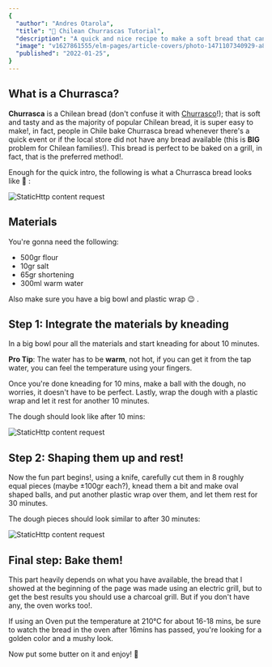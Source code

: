 ```yaml
---
{
  "author": "Andres Otarola",
  "title": "🥖 Chilean Churrascas Tutorial",
  "description": "A quick and nice recipe to make a soft bread that can be baked on a grill!",
  "image": "v1627861555/elm-pages/article-covers/photo-1471107340929-a87cd0f5b5f3_mczjfg.jpg",
  "published": "2022-01-25",
}
---
```


## What is a Churrasca?

**Churrasca** is a Chilean bread (don't confuse it with [Churrasco][churrasco]!); that is soft and tasty and as the majority of popular Chilean bread, it is super easy to make!, in fact, people in Chile bake Churrasca bread whenever there's a quick event or if the local store
did not have any bread available (this is **BIG** problem for Chilean families!). This bread is perfect to be baked on a grill, in fact, that is the preferred method!.

Enough for the quick intro, the following is what a Churrasca bread looks like 🤤 :

[churrasco]: https://foreignfork.com/churrasco-steak-sandwich/

![StaticHttp content request](/images/churrascas/final.jpg)

## Materials

You're gonna need the following:

* 500gr flour
* 10gr salt
* 65gr shortening
* 300ml warm water

Also make sure you have a big bowl and plastic wrap 😉 .

## Step 1: Integrate the materials by kneading

In a big bowl pour all the materials and start kneading for about 10 minutes.

**Pro Tip**: The water has to be **warm**, not hot, if you can get it from the tap water, 
you can feel the temperature using your fingers.

Once you're done kneading for 10 mins, make a ball with the dough, no worries, it doesn't have to be
perfect. Lastly, wrap the dough with a plastic wrap and let it rest for another 10 minutes.

The dough should look like after 10 mins:

![StaticHttp content request](/images/churrascas/dough.jpg)


## Step 2: Shaping them up and rest!

Now the fun part begins!, using a knife, carefully cut them in 8 roughly equal 
pieces (maybe ±100gr each?), knead them a bit and make oval shaped balls, and put 
another plastic wrap over them, and let them rest for 30 minutes.

The dough pieces should look similar to after 30 minutes:

![StaticHttp content request](/images/churrascas/pieces.jpg)

## Final step: Bake them!

This part heavily depends on what you have available, the bread that I showed at the beginning of the page was made using an electric grill, but to get the best results you should use a charcoal grill. But if you
don't have any, the oven works too!.

If using an Oven put the temperature at 210°C for about 16-18 mins, be sure to watch the bread in the oven after 16mins has passed, you're looking for a golden color and a mushy look.

Now put some butter on it and enjoy! 🥖
